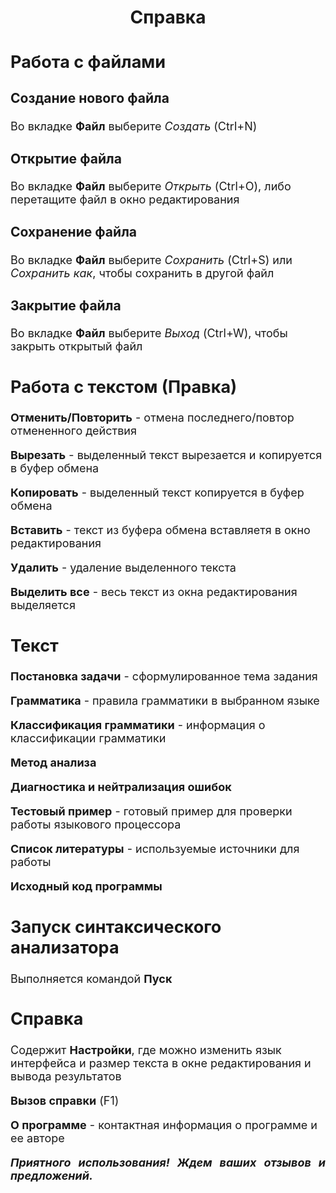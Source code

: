 ﻿<!DOCTYPE html>
<html>
  <head>
<meta charset="UTF-8">
   <title>Руководство</title>
  </head>
  <body>
    <h1 align=center>Справка</h1>
    <font size=4>
	<h2>Работа с файлами</h2>
	<h3>Создание нового файла</h3>
	<p>Во вкладке <b>Файл</b> выберите <i>Создать</i> (Ctrl+N)</p>
	<h3>Открытие файла</h3>
	<p>Во вкладке <b>Файл</b> выберите <i>Открыть</i> (Ctrl+O), либо перетащите файл в окно редактирования </p>
	<h3>Сохранение файла</h3>
	<p>Во вкладке <b>Файл</b> выберите <i>Сохранить</i> (Ctrl+S) или <i>Сохранить как</i>, чтобы сохранить в другой файл </p>
	<h3>Закрытие файла</h3>
	<p>Во вкладке <b>Файл</b> выберите <i>Выход</i> (Ctrl+W), чтобы закрыть открытый файл</p>
	<h2>Работа с текстом (Правка)</h2>	
<p><b>Отменить/Повторить</b> - отмена последнего/повтор отмененного действия</p>
<p><b>Вырезать</b> - выделенный текст вырезается и копируется в буфер обмена</p>
<p><b>Копировать</b> - выделенный текст копируется в буфер обмена</p>
<p><b>Вставить</b> - текст из буфера обмена вставляетя в окно редактирования</p>
<p><b>Удалить</b> - удаление выделенного текста</p>
<p><b>Выделить все</b> - весь текст из окна редактирования выделяется</p>
<h2>Текст</h2>	
<p><b>Постановка задачи</b> - сформулированное тема задания</p>
<p><b>Грамматика</b> - правила грамматики в выбранном языке </p>
<p><b>Классификация грамматики</b> - информация о классификации грамматики</p>
<p><b>Метод анализа</b></p>
<p><b>Диагностика и нейтрализация ошибок</b></p>
<p><b>Тестовый пример</b> - готовый пример для проверки работы языкового процессора</p>
<p><b>Список литературы</b> - используемые источники для работы</p>
<p><b>Исходный код программы</b> </p>
<h2>Запуск синтаксического анализатора</h2>
<p>Выполняется командой <b>Пуск</b> </p>
<h2>Справка</h2>
<p>Содержит <b>Настройки</b>, где можно изменить язык интерфейса и размер текста в окне редактирования и вывода результатов</p>
<p><b>Вызов справки</b> (F1)</p>
<p><b>О программе</b> - контактная информация о программе и ее авторе</p>
	<p align=justify><i><b>Приятного использования! Ждем ваших отзывов и предложений.</b></i></p>
</font>
</body>
</html>